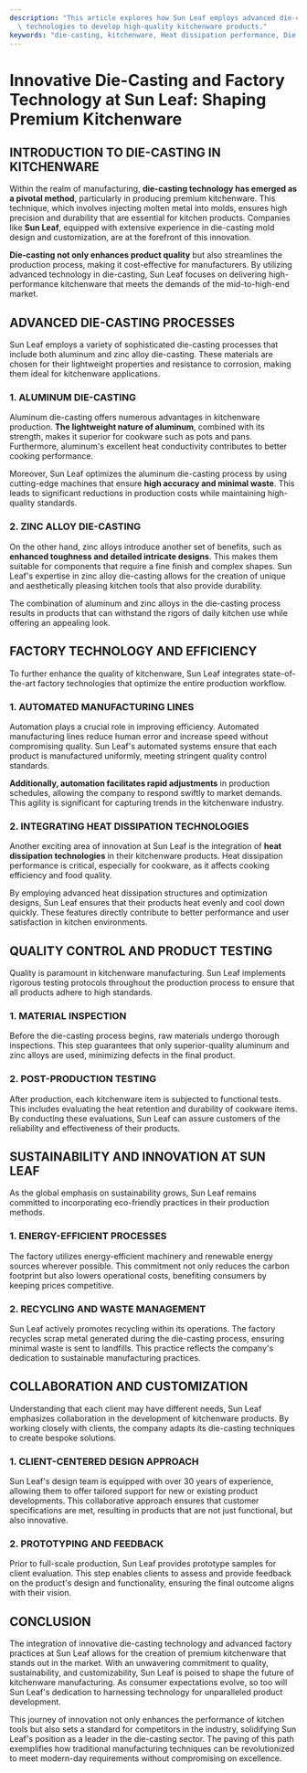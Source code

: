 ```yaml
---
description: "This article explores how Sun Leaf employs advanced die-casting processes and factory\
  \ technologies to develop high-quality kitchenware products."
keywords: "die-casting, kitchenware, Heat dissipation performance, Die casting process"
---
```

# Innovative Die-Casting and Factory Technology at Sun Leaf: Shaping Premium Kitchenware

## INTRODUCTION TO DIE-CASTING IN KITCHENWARE

Within the realm of manufacturing, **die-casting technology has emerged as a pivotal method**, particularly in producing premium kitchenware. This technique, which involves injecting molten metal into molds, ensures high precision and durability that are essential for kitchen products. Companies like **Sun Leaf**, equipped with extensive experience in die-casting mold design and customization, are at the forefront of this innovation.

**Die-casting not only enhances product quality** but also streamlines the production process, making it cost-effective for manufacturers. By utilizing advanced technology in die-casting, Sun Leaf focuses on delivering high-performance kitchenware that meets the demands of the mid-to-high-end market.

## ADVANCED DIE-CASTING PROCESSES

Sun Leaf employs a variety of sophisticated die-casting processes that include both aluminum and zinc alloy die-casting. These materials are chosen for their lightweight properties and resistance to corrosion, making them ideal for kitchenware applications. 

### 1. ALUMINUM DIE-CASTING

Aluminum die-casting offers numerous advantages in kitchenware production. **The lightweight nature of aluminum**, combined with its strength, makes it superior for cookware such as pots and pans. Furthermore, aluminum's excellent heat conductivity contributes to better cooking performance.

Moreover, Sun Leaf optimizes the aluminum die-casting process by using cutting-edge machines that ensure **high accuracy and minimal waste**. This leads to significant reductions in production costs while maintaining high-quality standards.

### 2. ZINC ALLOY DIE-CASTING

On the other hand, zinc alloys introduce another set of benefits, such as **enhanced toughness and detailed intricate designs**. This makes them suitable for components that require a fine finish and complex shapes. Sun Leaf's expertise in zinc alloy die-casting allows for the creation of unique and aesthetically pleasing kitchen tools that also provide durability.

The combination of aluminum and zinc alloys in the die-casting process results in products that can withstand the rigors of daily kitchen use while offering an appealing look.

## FACTORY TECHNOLOGY AND EFFICIENCY

To further enhance the quality of kitchenware, Sun Leaf integrates state-of-the-art factory technologies that optimize the entire production workflow.

### 1. AUTOMATED MANUFACTURING LINES

Automation plays a crucial role in improving efficiency. Automated manufacturing lines reduce human error and increase speed without compromising quality. Sun Leaf's automated systems ensure that each product is manufactured uniformly, meeting stringent quality control standards.

**Additionally, automation facilitates rapid adjustments** in production schedules, allowing the company to respond swiftly to market demands. This agility is significant for capturing trends in the kitchenware industry.

### 2. INTEGRATING HEAT DISSIPATION TECHNOLOGIES

Another exciting area of innovation at Sun Leaf is the integration of **heat dissipation technologies** in their kitchenware products. Heat dissipation performance is critical, especially for cookware, as it affects cooking efficiency and food quality.

By employing advanced heat dissipation structures and optimization designs, Sun Leaf ensures that their products heat evenly and cool down quickly. These features directly contribute to better performance and user satisfaction in kitchen environments.

## QUALITY CONTROL AND PRODUCT TESTING

Quality is paramount in kitchenware manufacturing. Sun Leaf implements rigorous testing protocols throughout the production process to ensure that all products adhere to high standards.

### 1. MATERIAL INSPECTION

Before the die-casting process begins, raw materials undergo thorough inspections. This step guarantees that only superior-quality aluminum and zinc alloys are used, minimizing defects in the final product. 

### 2. POST-PRODUCTION TESTING

After production, each kitchenware item is subjected to functional tests. This includes evaluating the heat retention and durability of cookware items. By conducting these evaluations, Sun Leaf can assure customers of the reliability and effectiveness of their products.

## SUSTAINABILITY AND INNOVATION AT SUN LEAF

As the global emphasis on sustainability grows, Sun Leaf remains committed to incorporating eco-friendly practices in their production methods.

### 1. ENERGY-EFFICIENT PROCESSES

The factory utilizes energy-efficient machinery and renewable energy sources wherever possible. This commitment not only reduces the carbon footprint but also lowers operational costs, benefiting consumers by keeping prices competitive.

### 2. RECYCLING AND WASTE MANAGEMENT

Sun Leaf actively promotes recycling within its operations. The factory recycles scrap metal generated during the die-casting process, ensuring minimal waste is sent to landfills. This practice reflects the company's dedication to sustainable manufacturing practices.

## COLLABORATION AND CUSTOMIZATION

Understanding that each client may have different needs, Sun Leaf emphasizes collaboration in the development of kitchenware products. By working closely with clients, the company adapts its die-casting techniques to create bespoke solutions.

### 1. CLIENT-CENTERED DESIGN APPROACH

Sun Leaf's design team is equipped with over 30 years of experience, allowing them to offer tailored support for new or existing product developments. This collaborative approach ensures that customer specifications are met, resulting in products that are not just functional, but also innovative.

### 2. PROTOTYPING AND FEEDBACK

Prior to full-scale production, Sun Leaf provides prototype samples for client evaluation. This step enables clients to assess and provide feedback on the product's design and functionality, ensuring the final outcome aligns with their vision.

## CONCLUSION

The integration of innovative die-casting technology and advanced factory practices at Sun Leaf allows for the creation of premium kitchenware that stands out in the market. With an unwavering commitment to quality, sustainability, and customizability, Sun Leaf is poised to shape the future of kitchenware manufacturing. As consumer expectations evolve, so too will Sun Leaf's dedication to harnessing technology for unparalleled product development.

This journey of innovation not only enhances the performance of kitchen tools but also sets a standard for competitors in the industry, solidifying Sun Leaf's position as a leader in the die-casting sector. The paving of this path exemplifies how traditional manufacturing techniques can be revolutionized to meet modern-day requirements without compromising on excellence.
